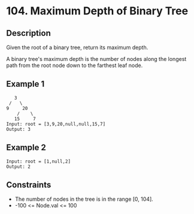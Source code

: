 # 104. Maximum Depth of Binary Tree

## Description
Given the root of a binary tree, return its maximum depth.

A binary tree's maximum depth is the number of nodes along the longest path from the root node down to the farthest leaf node.

## Example 1
```
   3
 /   \
9     20
    /    \
   15     7
Input: root = [3,9,20,null,null,15,7]
Output: 3
```

## Example 2
```
Input: root = [1,null,2]
Output: 2
```

## Constraints
- The number of nodes in the tree is in the range [0, 104].
- -100 <= Node.val <= 100